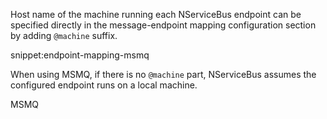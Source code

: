 Host name of the machine running each NServiceBus endpoint can be specified directly in the message-endpoint mapping configuration section by adding `@machine` suffix.

snippet:endpoint-mapping-msmq

When using MSMQ, if there is no `@machine` part, NServiceBus assumes the configured endpoint runs on a local machine.

MSMQ
